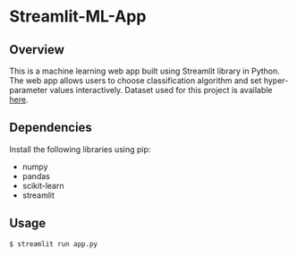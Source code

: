 # Streamlit-ML-App
## Overview
This is a machine learning web app built using Streamlit library in Python. The web app allows users to choose classification algorithm and set hyper-parameter values interactively. Dataset used for this project is available [here](https://archive.ics.uci.edu/ml/datasets/Mushroom).

## Dependencies
Install the following libraries using pip:
* numpy
* pandas
* scikit-learn
* streamlit

## Usage
``$ streamlit run app.py``
